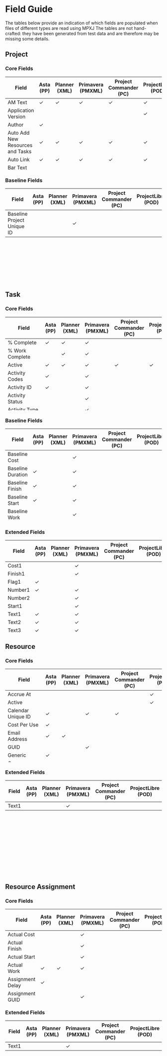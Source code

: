 <style type='text/css' rel='stylesheet'>
table {
   display: block;
   height: 300px;
   overflow: auto;
   width: 100%;
}

th {
   position: sticky;
   top: 0;
   z-index: 1; 
}
</style>

# Field Guide
The tables below provide an indication of which fields are populated when files of different types are read using MPXJ
The tables are not hand-crafted: they have been generated from test data and are therefore may be missing some details.

## Project
### Core Fields
Field|Asta (PP)|Planner (XML)|Primavera (PMXML)|Project Commander (PC)|ProjectLibre (POD)|TurboProject (PEP)
---|---|---|---|---|---|---
AM Text|✓|✓|✓|✓|✓|✓
Application Version| | | | |✓| 
Author|✓| | | | | 
Auto Add New Resources and Tasks|✓|✓|✓|✓|✓|✓
Auto Link|✓|✓|✓|✓|✓|✓
Bar Text Date Format|✓|✓|✓|✓|✓|✓
Company| |✓| | | | 
Creation Date| | |✓| | | 
Critical Activity Type|✓|✓|✓|✓|✓|✓
Currency Digits|✓|✓|✓|✓|✓|✓
Currency Symbol|✓|✓|✓|✓|✓|✓
Currency Symbol Position|✓|✓|✓|✓|✓|✓
Current Date|✓|✓|✓|✓|✓|✓
Custom Properties| | |✓| | | 
Date Format|✓|✓|✓|✓|✓|✓
Date Order|✓|✓|✓|✓|✓|✓
Date Separator|✓|✓|✓|✓|✓|✓
Days per Month|✓|✓|✓|✓|✓|✓
Decimal Separator|✓|✓|✓|✓|✓|✓
Default Calendar Unique ID|✓|✓|✓|✓|✓|✓
Default End Time| | | | |✓| 
Default Overtime Rate|✓|✓|✓|✓|✓|✓
Default Standard Rate|✓|✓|✓|✓|✓|✓
Default Start Time|✓|✓|✓|✓|✓|✓
Default Work Units|✓|✓|✓|✓|✓|✓
Duration|✓| | | | | 
Export Flag| | |✓| | | 
File Application|✓|✓|✓|✓|✓|✓
File Type|✓|✓|✓|✓|✓|✓
Finish Date|✓| | | |✓| 
Fiscal Year Start Month|✓|✓|✓|✓|✓|✓
GUID| | |✓| | | 
Last Saved|✓| | | | | 
MPX Code Page|✓|✓|✓|✓|✓|✓
MPX Delimiter|✓|✓|✓|✓|✓|✓
MPX File Version|✓|✓|✓|✓|✓|✓
MPX Program Name|✓|✓|✓|✓|✓|✓
Manager| |✓| | |✓| 
Microsoft Project Server URL|✓|✓|✓|✓|✓|✓
Minutes per Day|✓|✓|✓|✓|✓|✓
Minutes per Month|✓|✓| |✓|✓|✓
Minutes per Week|✓|✓|✓|✓|✓|✓
Minutes per Year|✓|✓| |✓|✓|✓
Must Finish By| | |✓| | | 
Name|✓|✓|✓| |✓| 
New Tasj Start Is Project Start|✓|✓|✓|✓|✓|✓
New Tasks Are Manual|✓|✓|✓|✓| |✓
New Tasks Estimated|✓|✓|✓|✓|✓|✓
PM Text|✓|✓|✓|✓|✓|✓
Planned Start| | |✓| | | 
Project ID| | |✓| | | 
Project Title|✓|✓|✓|✓|✓|✓
Schedule From|✓|✓|✓|✓|✓|✓
Scheduled Finish| | |✓| | | 
Start Date|✓|✓|✓| |✓| 
Status Date|✓| |✓| | | 
Thousands Separator|✓|✓|✓|✓|✓|✓
Time Format|✓|✓|✓|✓|✓|✓
Time Separator|✓|✓|✓|✓|✓|✓
Unique ID| | |✓| | | 
Updating Task Status Updates Resource Status|✓|✓|✓|✓|✓|✓
Week Start Day|✓|✓|✓|✓|✓|✓

### Baseline Fields
Field|Asta (PP)|Planner (XML)|Primavera (PMXML)|Project Commander (PC)|ProjectLibre (POD)|TurboProject (PEP)
---|---|---|---|---|---|---
Baseline Project Unique ID| | |✓| | | 

## Task
### Core Fields
Field|Asta (PP)|Planner (XML)|Primavera (PMXML)|Project Commander (PC)|ProjectLibre (POD)|TurboProject (PEP)
---|---|---|---|---|---|---
% Complete|✓|✓|✓| | | 
% Work Complete| |✓|✓| | | 
Active|✓|✓|✓|✓|✓|✓
Activity Codes|✓| |✓| | | 
Activity ID|✓| |✓| | | 
Activity Status| | |✓| | | 
Activity Type| | |✓| | | 
Actual Cost| | |✓| | | 
Actual Duration|✓|✓|✓| | | 
Actual Finish|✓| |✓| | | 
Actual Start|✓|✓|✓| | | 
Actual Work| |✓|✓| | | 
Calendar Unique ID|✓| |✓| | | 
Complete Through|✓|✓|✓| | | 
Constraint Date|✓| |✓| |✓| 
Constraint Type|✓|✓|✓|✓|✓|✓
Cost| | |✓| | | 
Cost Variance| | |✓| | | 
Created| | | | |✓| 
Critical|✓| |✓| |✓|✓
Deadline|✓| | | | | 
Duration|✓|✓|✓|✓|✓| 
Duration Variance| | |✓| | | 
Early Finish|✓| | | | |✓
Early Start|✓| | | | |✓
Effort Driven| |✓| | |✓| 
Estimated| | | | |✓| 
Expense Items| | |✓| | | 
External Early Start| | |✓| | | 
External Late Finish| | |✓| | | 
Finish|✓|✓|✓|✓|✓|✓
Finish Slack|✓| |✓| | | 
Finish Variance| | |✓| | | 
GUID| | |✓| | | 
ID|✓|✓|✓|✓|✓|✓
Late Finish|✓| | | | |✓
Late Start|✓| | | | |✓
Milestone|✓|✓|✓| | | 
Notes|✓|✓|✓| | | 
Outline Level|✓|✓|✓|✓|✓|✓
Outline Number|✓| |✓|✓|✓|✓
Overall Percent Complete|✓| | | | | 
Percent Complete Type| | |✓| | | 
Physical % Complete| | |✓| | | 
Planned Cost| | |✓| | | 
Planned Duration| | |✓| | | 
Planned Finish| | |✓| | | 
Planned Start| | |✓| | | 
Planned Work| | |✓| | | 
Predecessors|✓|✓|✓|✓|✓|✓
Primary Resource Unique ID| | |✓| | | 
Priority| |✓|✓| | | 
Remaining Cost| | |✓| | | 
Remaining Duration|✓| |✓| |✓| 
Remaining Early Finish| | |✓| | | 
Remaining Early Start| | |✓| | | 
Remaining Late Finish| | |✓| | | 
Remaining Late Start| | |✓| | | 
Remaining Work| |✓|✓| | | 
Resume|✓| | | | | 
Start|✓|✓|✓|✓|✓|✓
Start Slack|✓| |✓| | | 
Start Variance| | |✓| | | 
Successors|✓|✓|✓|✓|✓|✓
Summary|✓|✓|✓|✓| |✓
Task Name|✓|✓|✓|✓|✓|✓
Total Slack|✓| |✓| | | 
Type| |✓|✓| | | 
Unique ID|✓|✓|✓|✓|✓|✓
WBS|✓|✓|✓|✓| |✓
Work| |✓|✓|✓| | 
Work Variance| | |✓| | | 

### Baseline Fields
Field|Asta (PP)|Planner (XML)|Primavera (PMXML)|Project Commander (PC)|ProjectLibre (POD)|TurboProject (PEP)
---|---|---|---|---|---|---
Baseline Cost| | |✓| | | 
Baseline Duration|✓| |✓| | | 
Baseline Finish|✓| |✓| | | 
Baseline Start|✓| |✓| | | 
Baseline Work| | |✓| | | 

### Extended Fields
Field|Asta (PP)|Planner (XML)|Primavera (PMXML)|Project Commander (PC)|ProjectLibre (POD)|TurboProject (PEP)
---|---|---|---|---|---|---
Cost1| | |✓| | | 
Finish1| | |✓| | | 
Flag1|✓| | | | | 
Number1|✓| |✓| | | 
Number2| | |✓| | | 
Start1| | |✓| | | 
Text1|✓| |✓| | | 
Text2|✓| |✓| | | 
Text3|✓| |✓| | | 
Text4| | |✓| | | 
Text5| | |✓| | | 
Text6| | |✓| | | 
Text7| | |✓| | | 
Text8| | |✓| | | 
Text9| | |✓| | | 
Text10| | |✓| | | 
Text11| | |✓| | | 

## Resource
### Core Fields
Field|Asta (PP)|Planner (XML)|Primavera (PMXML)|Project Commander (PC)|ProjectLibre (POD)|TurboProject (PEP)
---|---|---|---|---|---|---
Accrue At| | | | |✓| 
Active| | | | |✓| 
Calendar Unique ID|✓| |✓|✓| |✓
Cost Per Use|✓| | | | | 
Email Address|✓|✓| | | | 
GUID| | |✓| | | 
Generic|✓| | | | | 
Group| | | | | |✓
ID|✓|✓|✓|✓| |✓
Initials|✓|✓| | |✓| 
Material Label|✓| | | | | 
Max Units|✓| |✓| |✓| 
Name|✓|✓|✓|✓|✓|✓
Notes| | |✓| | |✓
Overallocated|✓| | | | | 
Overtime Rate Units| | | | |✓| 
Parent ID| | |✓| | |✓
Peak|✓| | | |✓| 
Per Day| | | | | |✓
Pool| | | | | |✓
Rate| | | | | |✓
Resource ID| | |✓| | | 
Role| | |✓| | | 
Standard Rate Units| | | | |✓| 
Type|✓|✓|✓|✓|✓|✓
Unique ID|✓|✓|✓|✓| |✓
Unit| | | | | |✓

### Extended Fields
Field|Asta (PP)|Planner (XML)|Primavera (PMXML)|Project Commander (PC)|ProjectLibre (POD)|TurboProject (PEP)
---|---|---|---|---|---|---
Text1| | |✓| | | 

## Resource Assignment
### Core Fields
Field|Asta (PP)|Planner (XML)|Primavera (PMXML)|Project Commander (PC)|ProjectLibre (POD)|TurboProject (PEP)
---|---|---|---|---|---|---
Actual Cost| | |✓| | | 
Actual Finish| | |✓| | | 
Actual Start| | |✓| | | 
Actual Work|✓|✓|✓| | | 
Assignment Delay|✓| | | | | 
Assignment GUID| | |✓| | | 
Assignment Units|✓|✓|✓|✓|✓|✓
Cost| | |✓| | | 
Finish|✓|✓|✓| |✓| 
Percent Work Complete|✓|✓|✓| | | 
Planned Cost| | |✓| | | 
Planned Finish| | |✓| | | 
Planned Start| | |✓| | | 
Planned Work| | |✓| | | 
Remaining Cost| | |✓| | | 
Remaining Work|✓|✓|✓|✓|✓| 
Resource Unique ID|✓|✓|✓|✓| |✓
Resume| | | | |✓| 
Start|✓|✓|✓| |✓| 
Stop| | | | |✓| 
Task Unique ID|✓|✓|✓|✓|✓|✓
Unique ID|✓|✓|✓|✓|✓|✓
Work|✓|✓|✓|✓|✓| 
Work Contour| | |✓| |✓| 

### Extended Fields
Field|Asta (PP)|Planner (XML)|Primavera (PMXML)|Project Commander (PC)|ProjectLibre (POD)|TurboProject (PEP)
---|---|---|---|---|---|---
Text1| | |✓| | | 

